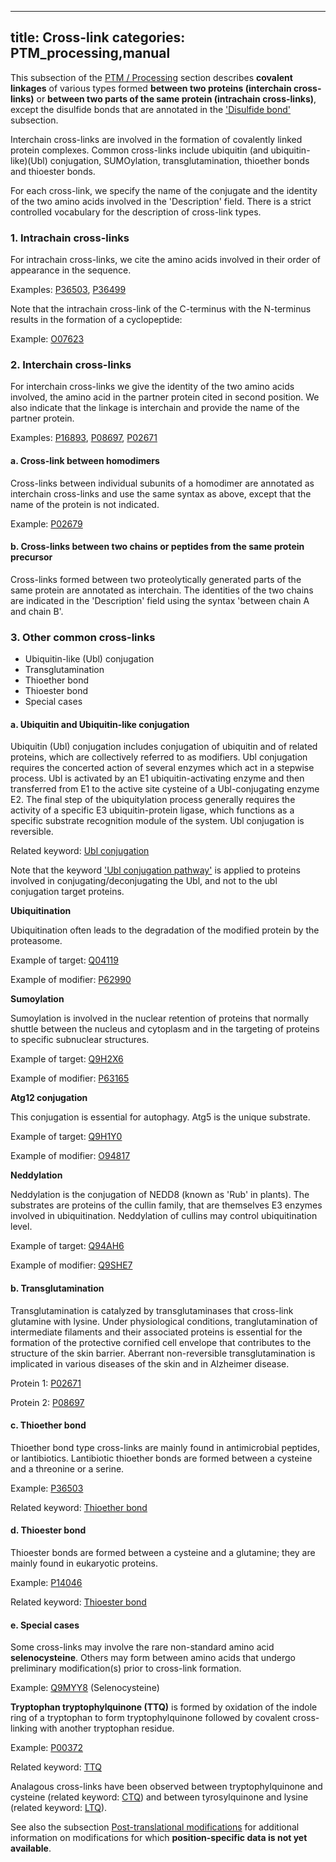 
---
title: Cross-link
categories: PTM_processing,manual
---

This subsection of the [PTM / Processing](http://www.uniprot.org/help/ptm%5Fprocessing%5Fsection) section describes **covalent linkages** of various types formed **between two proteins (interchain cross-links)** or **between two parts of the same protein (intrachain cross-links)**, except the disulfide bonds that are annotated in the ['Disulfide bond'](http://www.uniprot.org/manual/disulfid) subsection.

Interchain cross-links are involved in the formation of covalently linked protein complexes. Common cross-links include ubiquitin (and ubiquitin-like)(Ubl) conjugation, SUMOylation, transglutamination, thioether bonds and thioester bonds.

For each cross-link, we specify the name of the conjugate and the identity of the two amino acids involved in the 'Description' field. There is a strict controlled vocabulary for the description of cross-link types.

### 1\. Intrachain cross-links

For intrachain cross-links, we cite the amino acids involved in their order of appearance in the sequence.  
  
Examples: [P36503](http://www.uniprot.org/uniprot/P36503#ptm_processing), [P36499](http://www.uniprot.org/uniprot/P36499#ptm_processing)

Note that the intrachain cross-link of the C-terminus with the N-terminus results in the formation of a cyclopeptide:  
  
Example: [O07623](http://www.uniprot.org/uniprot/O07623#ptm_processing)

### 2\. Interchain cross-links

For interchain cross-links we give the identity of the two amino acids involved, the amino acid in the partner protein cited in second position. We also indicate that the linkage is interchain and provide the name of the partner protein.  
  
Examples: [P16893](http://www.uniprot.org/uniprot/P16893#ptm_processing), [P08697](http://www.uniprot.org/uniprot/P08697#ptm_processing), [P02671](http://www.uniprot.org/uniprot/P02671#ptm_processing)

#### a. Cross-link between homodimers

Cross-links between individual subunits of a homodimer are annotated as interchain cross-links and use the same syntax as above, except that the name of the protein is not indicated.  
  
Example: [P02679](http://www.uniprot.org/uniprot/P02679#ptm_processing)

#### b. Cross-links between two chains or peptides from the same protein precursor

Cross-links formed between two proteolytically generated parts of the same protein are annotated as interchain. The identities of the two chains are indicated in the 'Description' field using the syntax 'between chain A and chain B'.

### 3\. Other common cross-links

*   Ubiquitin-like (Ubl) conjugation
*   Transglutamination
*   Thioether bond
*   Thioester bond
*   Special cases

#### a. Ubiquitin and Ubiquitin-like conjugation

Ubiquitin (Ubl) conjugation includes conjugation of ubiquitin and of related proteins, which are collectively referred to as modifiers. Ubl conjugation requires the concerted action of several enzymes which act in a stepwise process. Ubl is activated by an E1 ubiquitin-activating enzyme and then transferred from E1 to the active site cysteine of a Ubl-conjugating enzyme E2. The final step of the ubiquitylation process generally requires the activity of a specific E3 ubiquitin-protein ligase, which functions as a specific substrate recognition module of the system. Ubl conjugation is reversible.

Related keyword: [Ubl conjugation](http://www.uniprot.org/keywords/832)  
  
Note that the keyword ['Ubl conjugation pathway'](http://www.uniprot.org/keywords/833) is applied to proteins involved in conjugating/deconjugating the Ubl, and not to the ubl conjugation target proteins.

**Ubiquitination**  
  
Ubiquitination often leads to the degradation of the modified protein by the proteasome.

Example of target: [Q04119](http://www.uniprot.org/uniprot/Q04119#ptm%5Fprocessing)

Example of modifier: [P62990](http://www.uniprot.org/uniprot/P62990#ptm%5Fprocessing)

**Sumoylation**  
  
Sumoylation is involved in the nuclear retention of proteins that normally shuttle between the nucleus and cytoplasm and in the targeting of proteins to specific subnuclear structures.

Example of target: [Q9H2X6](http://www.uniprot.org/uniprot/Q9H2X6#ptm_processing)

Example of modifier: [P63165](http://www.uniprot.org/uniprot/P63165#ptm_processing)

**Atg12 conjugation**  
  
This conjugation is essential for autophagy. Atg5 is the unique substrate.

Example of target: [Q9H1Y0](http://www.uniprot.org/uniprot/Q9H1Y0#ptm_processing)

Example of modifier: [O94817](http://www.uniprot.org/uniprot/O94817#ptm_processing)

**Neddylation**  
  
Neddylation is the conjugation of NEDD8 (known as 'Rub' in plants). The substrates are proteins of the cullin family, that are themselves E3 enzymes involved in ubiquitination. Neddylation of cullins may control ubiquitination level.

Example of target: [Q94AH6](http://www.uniprot.org/uniprot/Q94AH6#ptm_processing)

Example of modifier: [Q9SHE7](http://www.uniprot.org/uniprot/Q9SHE7#ptm_processing)

#### b. Transglutamination

Transglutamination is catalyzed by transglutaminases that cross-link glutamine with lysine. Under physiological conditions, tranglutamination of intermediate filaments and their associated proteins is essential for the formation of the protective cornified cell envelope that contributes to the structure of the skin barrier. Aberrant non-reversible transglutamination is implicated in various diseases of the skin and in Alzheimer disease.

Protein 1: [P02671](http://www.uniprot.org/uniprot/P02671#ptm_processing)

Protein 2: [P08697](http://www.uniprot.org/uniprot/P08697#ptm_processing)

#### c. Thioether bond

Thioether bond type cross-links are mainly found in antimicrobial peptides, or lantibiotics. Lantibiotic thioether bonds are formed between a cysteine and a threonine or a serine.  
  
Example: [P36503](http://www.uniprot.org/uniprot/P36503#ptm_processing)

Related keyword: [Thioether bond](http://www.uniprot.org/keywords/883)

#### d. Thioester bond

Thioester bonds are formed between a cysteine and a glutamine; they are mainly found in eukaryotic proteins.  
  
Example: [P14046](http://www.uniprot.org/uniprot/P14046#ptm_processing)

Related keyword: [Thioester bond](http://www.uniprot.org/keywords/882)

#### e. Special cases

Some cross-links may involve the rare non-standard amino acid **selenocysteine**. Others may form between amino acids that undergo preliminary modification(s) prior to cross-link formation.  
  
Example: [Q9MYY8](http://www.uniprot.org/uniprot/Q9MYY8#ptm_processing) (Selenocysteine)

**Tryptophan tryptophylquinone (TTQ)** is formed by oxidation of the indole ring of a tryptophan to form tryptophylquinone followed by covalent cross-linking with another tryptophan residue.  
  
Example: [P00372](http://www.uniprot.org/uniprot/P00372#ptm_processing)  
  
Related keyword: [TTQ](http://www.uniprot.org/keywords/824)

Analagous cross-links have been observed between tryptophylquinone and cysteine (related keyword: [CTQ](http://www.uniprot.org/keywords/885)) and between tyrosylquinone and lysine (related keyword: [LTQ](http://www.uniprot.org/keywords/886)).

See also the subsection [Post-translational modifications](http://www.uniprot.org/help/post%2Dtranslational%5Fmodification) for additional information on modifications for which **position-specific data is not yet available**.
        
